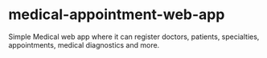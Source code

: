 # medical-appointment-web-app
Simple Medical web app where it can register doctors, patients, specialties, appointments, medical diagnostics and more.
